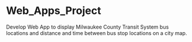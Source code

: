 # Web_Apps_Project
 Develop Web App to display Milwaukee County Transit System bus locations and distance and time between bus stop locations on a city map.
